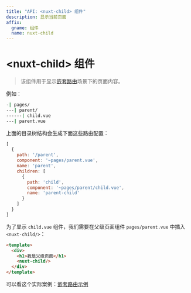 ```yaml
---
title: "API: <nuxt-child> 组件"
description: 显示当前页面
affix:
  gname: 组件
  name: nuxt-child
---
```


# &lt;nuxt-child&gt; 组件

> 该组件用于显示[嵌套路由](/guide/routing#嵌套路由)场景下的页面内容。

例如：

```bash
-| pages/
---| parent/
------| child.vue
---| parent.vue
```

上面的目录树结构会生成下面这些路由配置：

```js
[
  {
    path: '/parent',
    component: '~pages/parent.vue',
    name: 'parent',
    children: [
      {
        path: 'child',
        component: '~pages/parent/child.vue',
        name: 'parent-child'
      }
    ]
  }
]
```

为了显示 `child.vue` 组件，我们需要在父级页面组件 `pages/parent.vue` 中插入 `<nuxt-child/>`：

```html
<template>
  <div>
    <h1>我是父级页面</h1>
    <nuxt-child/>
  </div>
</template>
```

可以看这个实际案例：[嵌套路由示例](/examples/nested-routes)
